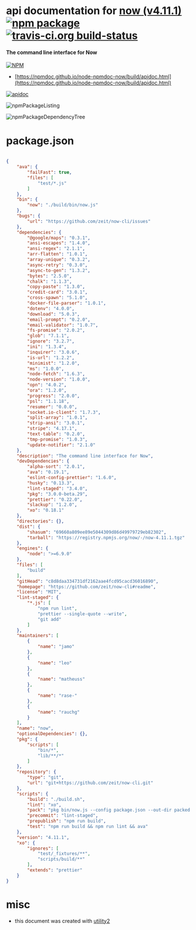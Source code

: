 # api documentation for  [now (v4.11.1)](https://github.com/zeit/now-cli#readme)  [![npm package](https://img.shields.io/npm/v/npmdoc-now.svg?style=flat-square)](https://www.npmjs.org/package/npmdoc-now) [![travis-ci.org build-status](https://api.travis-ci.org/npmdoc/node-npmdoc-now.svg)](https://travis-ci.org/npmdoc/node-npmdoc-now)
#### The command line interface for Now

[![NPM](https://nodei.co/npm/now.png?downloads=true&downloadRank=true&stars=true)](https://www.npmjs.com/package/now)

- [https://npmdoc.github.io/node-npmdoc-now/build/apidoc.html](https://npmdoc.github.io/node-npmdoc-now/build/apidoc.html)

[![apidoc](https://npmdoc.github.io/node-npmdoc-now/build/screenCapture.buildCi.browser.%252Ftmp%252Fbuild%252Fapidoc.html.png)](https://npmdoc.github.io/node-npmdoc-now/build/apidoc.html)

![npmPackageListing](https://npmdoc.github.io/node-npmdoc-now/build/screenCapture.npmPackageListing.svg)

![npmPackageDependencyTree](https://npmdoc.github.io/node-npmdoc-now/build/screenCapture.npmPackageDependencyTree.svg)



# package.json

```json

{
    "ava": {
        "failFast": true,
        "files": [
            "test/*.js"
        ]
    },
    "bin": {
        "now": "./build/bin/now.js"
    },
    "bugs": {
        "url": "https://github.com/zeit/now-cli/issues"
    },
    "dependencies": {
        "@google/maps": "0.3.1",
        "ansi-escapes": "1.4.0",
        "ansi-regex": "2.1.1",
        "arr-flatten": "1.0.1",
        "array-unique": "0.3.2",
        "async-retry": "0.3.0",
        "async-to-gen": "1.3.2",
        "bytes": "2.5.0",
        "chalk": "1.1.3",
        "copy-paste": "1.3.0",
        "credit-card": "3.0.1",
        "cross-spawn": "5.1.0",
        "docker-file-parser": "1.0.1",
        "dotenv": "4.0.0",
        "download": "5.0.3",
        "email-prompt": "0.2.0",
        "email-validator": "1.0.7",
        "fs-promise": "2.0.2",
        "glob": "7.1.1",
        "ignore": "3.2.7",
        "ini": "1.3.4",
        "inquirer": "3.0.6",
        "is-url": "1.2.2",
        "minimist": "1.2.0",
        "ms": "1.0.0",
        "node-fetch": "1.6.3",
        "node-version": "1.0.0",
        "opn": "4.0.2",
        "ora": "1.2.0",
        "progress": "2.0.0",
        "psl": "1.1.18",
        "resumer": "0.0.0",
        "socket.io-client": "1.7.3",
        "split-array": "1.0.1",
        "strip-ansi": "3.0.1",
        "stripe": "4.17.1",
        "text-table": "0.2.0",
        "tmp-promise": "1.0.3",
        "update-notifier": "2.1.0"
    },
    "description": "The command line interface for Now",
    "devDependencies": {
        "alpha-sort": "2.0.1",
        "ava": "0.19.1",
        "eslint-config-prettier": "1.6.0",
        "husky": "0.13.3",
        "lint-staged": "3.4.0",
        "pkg": "3.0.0-beta.29",
        "prettier": "0.22.0",
        "slackup": "1.2.0",
        "xo": "0.18.1"
    },
    "directories": {},
    "dist": {
        "shasum": "69660a809ee89e5044309d86d49979729eb82302",
        "tarball": "https://registry.npmjs.org/now/-/now-4.11.1.tgz"
    },
    "engines": {
        "node": ">=6.9.0"
    },
    "files": [
        "build"
    ],
    "gitHead": "c8d8daa334731df2162aae4fcd95cacd36016890",
    "homepage": "https://github.com/zeit/now-cli#readme",
    "license": "MIT",
    "lint-staged": {
        "*.js": [
            "npm run lint",
            "prettier --single-quote --write",
            "git add"
        ]
    },
    "maintainers": [
        {
            "name": "jamo"
        },
        {
            "name": "leo"
        },
        {
            "name": "matheuss"
        },
        {
            "name": "rase-"
        },
        {
            "name": "rauchg"
        }
    ],
    "name": "now",
    "optionalDependencies": {},
    "pkg": {
        "scripts": [
            "bin/*",
            "lib/**/*"
        ]
    },
    "repository": {
        "type": "git",
        "url": "git+https://github.com/zeit/now-cli.git"
    },
    "scripts": {
        "build": "./build.sh",
        "lint": "xo",
        "pack": "pkg bin/now.js --config package.json --out-dir packed -t node7-alpine-x64,node7-linux-x64,node7-macos-x64,node7-win-x64",
        "precommit": "lint-staged",
        "prepublish": "npm run build",
        "test": "npm run build && npm run lint && ava"
    },
    "version": "4.11.1",
    "xo": {
        "ignores": [
            "test/_fixtures/**",
            "scripts/build/**"
        ],
        "extends": "prettier"
    }
}
```



# misc
- this document was created with [utility2](https://github.com/kaizhu256/node-utility2)
